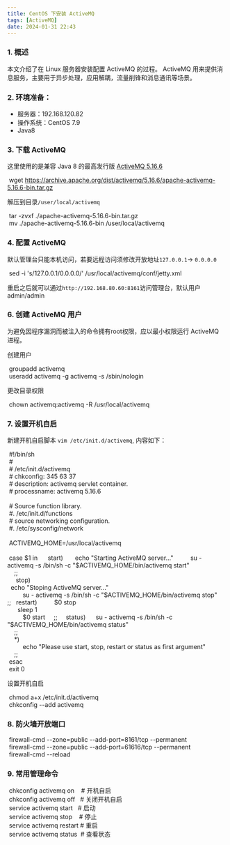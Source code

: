 ```yaml
---
title: CentOS 下安装 ActiveMQ
tags: [ActiveMQ]
date: 2024-01-31 22:43
---
```

### 1. 概述
本文介绍了在 Linux 服务器安装配置 ActiveMQ 的过程。
ActiveMQ 用来提供消息服务，主要用于异步处理，应用解耦，流量削锋和消息通讯等场景。

### 2. 环境准备：

- 服务器：192.168.120.82
- 操作系统：CentOS 7.9
- Java8

### 3. 下载 ActiveMQ

这里使用的是兼容 Java 8 的最高发行版 [ActiveMQ 5.16.6](https://activemq.apache.org/activemq-5016006-release)

 wget https://archive.apache.org/dist/activemq/5.16.6/apache-activemq-5.16.6-bin.tar.gz

解压到目录`/user/local/activemq`

 tar -zvxf ./apache-activemq-5.16.6-bin.tar.gz  
 mv ./apache-activemq-5.16.6-bin /user/local/activemq

### 4. 配置 ActiveMQ

默认管理台只能本机访问，若要远程访问须修改开放地址`127.0.0.1`-> `0.0.0.0`

 sed -i 's/127.0.0.1/0.0.0.0/' /usr/local/activemq/conf/jetty.xml

重启之后就可以通过`http://192.168.80.60:8161`访问管理台，默认用户 admin/admin

### 6. 创建 ActiveMQ 用户

为避免因程序漏洞而被注入的命令拥有root权限，应以最小权限运行 ActiveMQ 进程。

创建用户

 groupadd activemq  
 useradd activemq -g activemq -s /sbin/nologin

更改目录权限

 chown activemq:activemq -R /usr/local/activemq

### 7. 设置开机自启

新建开机自启脚本 `vim /etc/init.d/activemq`, 内容如下：

 #!/bin/sh  
 #  
 # /etc/init.d/activemq  
 # chkconfig: 345 63 37  
 # description: activemq servlet container.  
 # processname: activemq 5.16.6  
    
 # Source function library.  
 #. /etc/init.d/functions  
 # source networking configuration.  
 #. /etc/sysconfig/network  
    
 ACTIVEMQ_HOME=/usr/local/activemq  
    
 case $1 in  
     start)  
         echo "Starting ActiveMQ server..."  
         su - activemq -s /bin/sh -c "$ACTIVEMQ_HOME/bin/activemq start"  
     ;;  
     stop)  
         echo "Stoping ActiveMQ server..."  
         su - activemq -s /bin/sh -c "$ACTIVEMQ_HOME/bin/activemq stop"  
     ;;  
     restart)  
         $0 stop  
         sleep 1  
         $0 start  
     ;;  
     status)  
         su - activemq -s /bin/sh -c "$ACTIVEMQ_HOME/bin/activemq status"  
     ;;  
     *)  
         echo "Please use start, stop, restart or status as first argument"  
     ;;  
 esac  
 exit 0

设置开机自启

 chmod a+x /etc/init.d/activemq  
 chkconfig --add activemq

### 8. 防火墙开放端口

 firewall-cmd --zone=public --add-port=8161/tcp --permanent  
 firewall-cmd --zone=public --add-port=61616/tcp --permanent  
 firewall-cmd --reload

### 9. 常用管理命令

 chkconfig activemq on    # 开机自启  
 chkconfig activemq off   # 关闭开机自启  
 service activemq start   # 启动  
 service activemq stop    # 停止  
 service activemq restart # 重启  
 service activemq status  # 查看状态